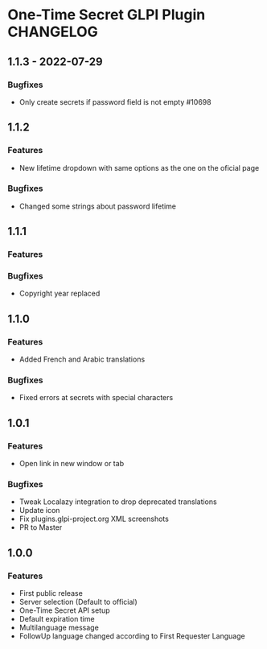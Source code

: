 # One-Time Secret GLPI Plugin CHANGELOG
## 1.1.3 - 2022-07-29
### Bugfixes
- Only create secrets if password field is not empty  #10698

## 1.1.2
### Features
- New lifetime dropdown with same options as the one on the oficial page
### Bugfixes
- Changed some strings about password lifetime

## 1.1.1
### Features

### Bugfixes
- Copyright year replaced

## 1.1.0
### Features
- Added French and Arabic translations
### Bugfixes
- Fixed errors at secrets with special characters

## 1.0.1
### Features
- Open link in new window or tab
### Bugfixes
- Tweak Localazy integration to drop deprecated translations
- Update icon
- Fix plugins.glpi-project.org XML screenshots
- PR to Master
## 1.0.0
### Features
- First public release
- Server selection (Default to official)
- One-Time Secret API setup
- Default expiration time
- Multilanguage message
- FollowUp language changed according to First Requester Language
